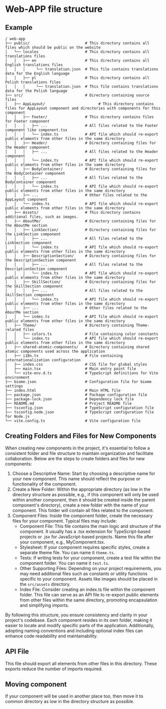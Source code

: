 # Web-APP file structure

## Example
```shell
/ web-app
├── public/                         # This directory contains all files which should be public on the website
│   └── locales                     # This directory contains all translations files
│   │   ├── en                      # This directory contains all English translations files 
│   │   │     └── translation.json  # This file contains translations data for the English language
│   │   ├── pl                      # This directory contains all Polish translations files
│   │   │     └── translation.json  # This file contains translations data for the Polish language
├── src/                            # Directory containing source files 
│   ├── AppLayout/                        # This directory contains files for AppLayout component and directories with components for this component
│   │   ├── Footer/                 # This directory contains files for Footer component
│   │   │   ├── ...                 # All files related to the Footer component like component.tsx
│   │   │   └── index.ts            # API file which should re-export public elements from other files in the same directory
│   │   ├── Header/                 # Directory containing files for the Header component
│   │   │   ├── ...                 # All files related to the Header component
│   │   │   └── index.ts            # API file which should re-export public elements from other files in the same directory
│   │   ├── BodyContainer/          # Directory containing files for the BodyContainer component
│   │   │   ├── ...                 # All files related to the BodyContainer component
│   │   │   └── index.ts            # API file which should re-export public elements from other files in the same directory
│   │   ├── ...                     # Other files related to the AppLayout component
│   │   └── index.ts                # API file which should re-export public elements from other files in the same directory
│   ├── Assets/                     # This directory contains additional files, such as images.
│   ├── AboutMe/                    # Directory containing files for the AboutMe section
│   │   ├── LinkSection/            # Directory containing files for the LinkSection component
│   │   │   ├── ...                 # All files related to the LinkSection component
│   │   │   └── index.ts            # API file which should re-export public elements from other files in the same directory
│   │   ├── DescriptionSection/     # Directory containing files for the DescriptionSection component
│   │   │   ├── ...                 # All files related to the DescriptionSection component
│   │   │   └── index.ts            # API file which should re-export public elements from other files in the same directory
│   │   ├── SkillSection/           # Directory containing files for the SkillSection component
│   │   │   ├── ...                 # All files related to the SkillSection component
│   │   │   └── index.ts            # API file which should re-export public elements from other files in the same directory
│   │   ├── ...                     # Other files related to the AboutMe section
│   │   └── indes.ts                # API file which should re-export public elements from other files in the same directory
│   ├── Theme/                      # Directory containing Theme-related files
│   │   ├── colors.ts               # File containing color constants
│   │   └── index.ts                # API file which should re-export public elements from other files in the same directory
│   ├── shared-atomic-components/   # Directory containing shared atomic components used across the application
│   ├── i18n.ts                     # File containing internationalization configuration
│   ├── index.css                   # CSS file for global styles
│   ├── main.tsx                    # Main entry point file
│   └── vite-env.d.ts               # TypeScript definitions for Vite environment
├── biome.json                      # Configuration file for biome settings
├── index.html                      # Main HTML file
├── package.json                    # Package configuration file
├── package-lock.json               # Dependency lock file
├── README.md                       # Project README file
├── tsconfig.json                   # TypeScript configuration file
├── tsconfig.node.json              # TypeScript configuration file for Node.js
└── vite.config.ts                  # Vite configuration file
```

## Creating Folders and Files for New Components
When creating new components in the project, it's essential to follow a consistent folder and file structure to maintain organization and facilitate collaboration. Below are the steps to create folders and files for new components:

1. Choose a Descriptive Name: Start by choosing a descriptive name for your new component. This name should reflect the purpose or functionality of the component.
2. Create a New Folder: Within the appropriate directory (as low in the directory structure as possible, e.g., if this component will only be used within another component, then it should be created inside the parent component's directory), create a new folder with the name of your component. This folder will contain all files related to the component.
3. Component Files: Inside the component folder, create the necessary files for your component. Typical files may include:
   * Component File: This file contains the main logic and structure of the component. It usually has a .tsx extension for TypeScript-based projects or .jsx for JavaScript-based projects. Name this file after your component, e.g., MyComponent.tsx.
   * Stylesheet: If your component requires specific styles, create a separate theme file. You can name it `theme.ts`.
   * Tests: If writing tests for your component, create a test file within the component folder. You can name it `test.ts`.
   * Other Supporting Files: Depending on your project requirements, you may need additional files such as constants or utility functions specific to your component. Assets like images should be placed in the `src/assets` directory.
   * Index File: Consider creating an index.ts file within the component folder. This file can serve as an API file to re-export public elements from other files within the same directory, promoting encapsulation and simplifying imports.

By following this structure, you ensure consistency and clarity in your project's codebase. Each component resides in its own folder, making it easier to locate and modify specific parts of the application. Additionally, adopting naming conventions and including optional index files can enhance code readability and maintainability.

## API File
This file should export all elements from other files in this directory. These exports reduce the number of imports required.

## Moving component
If your component will be used in another place too, then move it to common directory as low in the directory structure as possible.